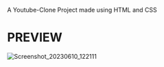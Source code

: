 A Youtube-Clone Project made using HTML and CSS

# PREVIEW

![Screenshot_20230610_122111](https://github.com/harshit-sharmaaa/Future.WebNet/assets/121124691/d622aa0b-7967-4723-80e9-b17c9c241d65)
